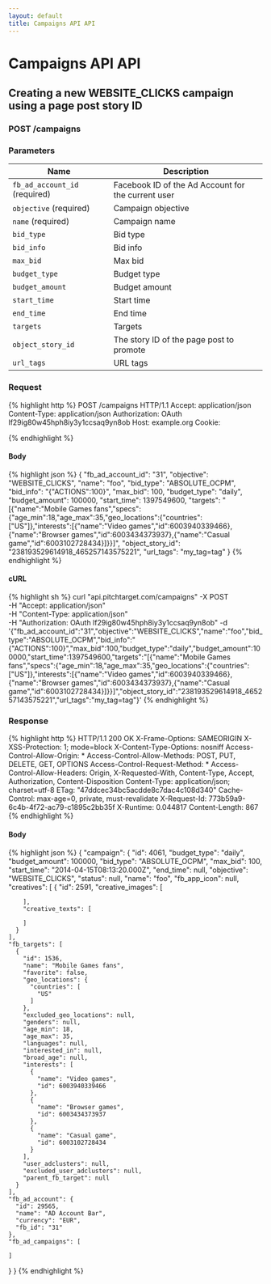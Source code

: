 ```yaml
---
layout: default
title: Campaigns API API
---
```


# Campaigns API API

## Creating a new WEBSITE_CLICKS campaign using a page post story ID

### POST /campaigns


### Parameters

Name | Description |
-----|-------------|
`fb_ad_account_id` (required) | Facebook ID of the Ad Account for the current user |
`objective` (required) | Campaign objective |
`name` (required) | Campaign name |
`bid_type`  | Bid type |
`bid_info`  | Bid info |
`max_bid`  | Max bid |
`budget_type`  | Budget type |
`budget_amount`  | Budget amount |
`start_time`  | Start time |
`end_time`  | End time |
`targets`  | Targets |
`object_story_id`  | The story ID of the page post to promote |
`url_tags`  | URL tags |

### Request

{% highlight http %}
POST /campaigns HTTP/1.1
Accept: application/json
Content-Type: application/json
Authorization: OAuth lf29ig80w45hph8iy3y1ccsaq9yn8ob
Host: example.org
Cookie: 

{% endhighlight %}

#### Body

{% highlight json %}
{
  "fb_ad_account_id": "31",
  "objective": "WEBSITE_CLICKS",
  "name": "foo",
  "bid_type": "ABSOLUTE_OCPM",
  "bid_info": "{\"ACTIONS\":100}",
  "max_bid": 100,
  "budget_type": "daily",
  "budget_amount": 100000,
  "start_time": 1397549600,
  "targets": "[{\"name\":\"Mobile Games fans\",\"specs\":{\"age_min\":18,\"age_max\":35,\"geo_locations\":{\"countries\":[\"US\"]},\"interests\":[{\"name\":\"Video games\",\"id\":6003940339466},{\"name\":\"Browser games\",\"id\":6003434373937},{\"name\":\"Casual game\",\"id\":6003102728434}]}}]",
  "object_story_id": "238193529614918_465257143575221",
  "url_tags": "my_tag=tag"
}
{% endhighlight %}

#### cURL

{% highlight sh %}
curl "api.pitchtarget.com/campaigns" -X POST \
	-H "Accept: application/json" \
	-H "Content-Type: application/json" \
	-H "Authorization: OAuth lf29ig80w45hph8iy3y1ccsaq9yn8ob" -d '{"fb_ad_account_id":"31","objective":"WEBSITE_CLICKS","name":"foo","bid_type":"ABSOLUTE_OCPM","bid_info":"{\"ACTIONS\":100}","max_bid":100,"budget_type":"daily","budget_amount":100000,"start_time":1397549600,"targets":"[{\"name\":\"Mobile Games fans\",\"specs\":{\"age_min\":18,\"age_max\":35,\"geo_locations\":{\"countries\":[\"US\"]},\"interests\":[{\"name\":\"Video games\",\"id\":6003940339466},{\"name\":\"Browser games\",\"id\":6003434373937},{\"name\":\"Casual game\",\"id\":6003102728434}]}}]","object_story_id":"238193529614918_465257143575221","url_tags":"my_tag=tag"}'
{% endhighlight %}

### Response

{% highlight http %}
HTTP/1.1 200 OK
X-Frame-Options: SAMEORIGIN
X-XSS-Protection: 1; mode=block
X-Content-Type-Options: nosniff
Access-Control-Allow-Origin: *
Access-Control-Allow-Methods: POST, PUT, DELETE, GET, OPTIONS
Access-Control-Request-Method: *
Access-Control-Allow-Headers: Origin, X-Requested-With, Content-Type, Accept, Authorization, Content-Disposition
Content-Type: application/json; charset=utf-8
ETag: "47ddcec34bc5acdde8c7dac4c108d340"
Cache-Control: max-age=0, private, must-revalidate
X-Request-Id: 773b59a9-6c4b-4f72-ac79-c1895c2bb35f
X-Runtime: 0.044817
Content-Length: 867
{% endhighlight %}

#### Body

{% highlight json %}
{
  "campaign": {
    "id": 4061,
    "budget_type": "daily",
    "budget_amount": 100000,
    "bid_type": "ABSOLUTE_OCPM",
    "max_bid": 100,
    "start_time": "2014-04-15T08:13:20.000Z",
    "end_time": null,
    "objective": "WEBSITE_CLICKS",
    "status": null,
    "name": "foo",
    "fb_app_icon": null,
    "creatives": [
      {
        "id": 2591,
        "creative_images": [

        ],
        "creative_texts": [

        ]
      }
    ],
    "fb_targets": [
      {
        "id": 1536,
        "name": "Mobile Games fans",
        "favorite": false,
        "geo_locations": {
          "countries": [
            "US"
          ]
        },
        "excluded_geo_locations": null,
        "genders": null,
        "age_min": 18,
        "age_max": 35,
        "languages": null,
        "interested_in": null,
        "broad_age": null,
        "interests": [
          {
            "name": "Video games",
            "id": 6003940339466
          },
          {
            "name": "Browser games",
            "id": 6003434373937
          },
          {
            "name": "Casual game",
            "id": 6003102728434
          }
        ],
        "user_adclusters": null,
        "excluded_user_adclusters": null,
        "parent_fb_target": null
      }
    ],
    "fb_ad_account": {
      "id": 29565,
      "name": "AD Account Bar",
      "currency": "EUR",
      "fb_id": "31"
    },
    "fb_ad_campaigns": [

    ]
  }
}
{% endhighlight %}

